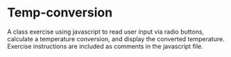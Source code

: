# Temp-conversion

A class exercise using javascript to read user input via radio buttons, calculate a temperature conversion, and display the converted temperature. Exercise instructions are included as comments in the javascript file.
